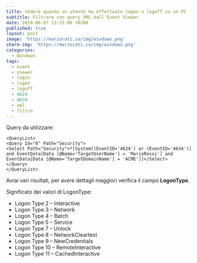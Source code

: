 ```yaml
---
title: Vedere quando un utente ha effettuato logon o logoff su un PC
subtitle: Filtrare con query XML dall'Event Viewer
date: 2019-06-07 13:25:00 +0200
published: true
layout: post
image: 'https://marzorati.co/img/windows.png'
share-img: 'https://marzorati.co/img/windows.png'
categories:
  - Windows
tags:
  - event
  - viewer
  - login
  - logon
  - logoff
  - 4624
  - 4634
  - xml
  - filtro
---
```

Query da utilizzare:   

	<QueryList>
	<Query Id="0" Path="Security">
	<Select Path="Security">*[System[(EventID='4624') or (EventID='4634')] and EventData[Data [@Name='TargetUserName'] = 'MarioRossi'] and EventData[Data [@Name='TargetDomainName'] = 'ACME']]</Select>
	</Query>
	</QueryList>

Avrai vari risultati, per avere dettagli maggiori verifica il campo **LogonType**.   

Significato dei valori di LogonType:   

 - Logon Type 2 – Interactive
 - Logon Type 3 – Network
 - Logon Type 4 – Batch
 - Logon Type 5 – Service
 - Logon Type 7 – Unlock
 - Logon Type 8 – NetworkCleartext
 - Logon Type 9 – NewCredentials
 - Logon Type 10 – RemoteInteractive
 - Logon Type 11 – CachedInteractive
 